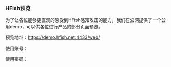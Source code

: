 ### HFish预览

为了让各位能够更直观的感受到HFish感知攻击的能力，我们在公网提供了一个公用demo，可以供各位进行产品的部分页面预览。

预览地址：https://demo.hfish.net:4433/web/

使用账号：

使用密码：
